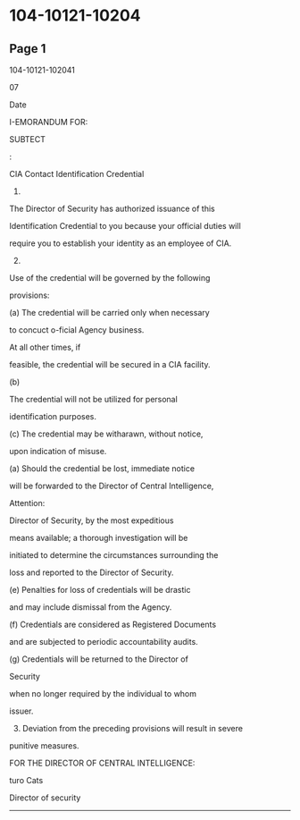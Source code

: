 # 104-10121-10204

## Page 1

104-10121-102041

07

Date

I-EMORANDUM FOR:

SUBTECT

:

CIA Contact Identification Credential

1.

The Director of Security has authorized issuance of this

Identification Credential to you because your official duties will

require you to establish your identity as an employee of CIA.

2.

Use of the credential will be governed by the following

provisions:

(a) The credential will be carried only when necessary

to concuct o-ficial Agency business.

At all other times, if

feasible, the credential will be secured in a CIA facility.

(b)

The credential will not be utilized for personal

identification purposes.

(c) The credential may be witharawn, without notice,

upon indication of misuse.

(a) Should the credential be lost, immediate notice

will be forwarded to the Director of Central Intelligence,

Attention:

Director of Security, by the most expeditious

means available; a thorough investigation will be

initiated to determine the circumstances surrounding the

loss and reported to the Director of Security.

(e) Penalties for loss of credentials will be drastic

and may include dismissal from the Agency.

(f) Credentials are considered as Registered Documents

and are subjected to periodic accountability audits.

(g) Credentials will be returned to the Director of

Security

when no longer required by the individual to whom

issuer.

3. Deviation from the preceding provisions will result in severe

punitive measures.

FOR THE DIRECTOR OF CENTRAL INTELLIGENCE:

turo Cats

Director of security

---


